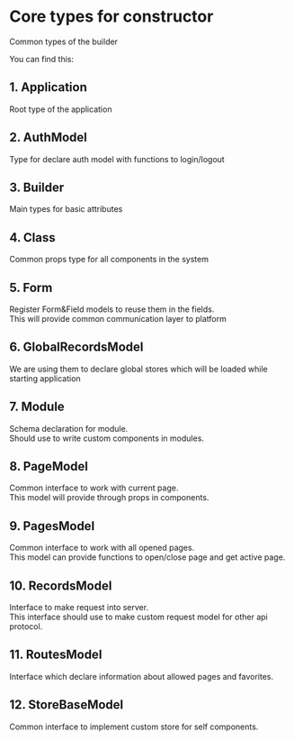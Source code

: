 # Core types for constructor

Common types of the builder

You can find this:

## 1. Application

Root type of the application

## 2. AuthModel

Type for declare auth model with functions to login/logout

## 3. Builder

Main types for basic attributes

## 4. Class

Common props type for all components in the system

## 5. Form

Register Form&Field models to reuse them in the fields. \
This will provide common communication layer to platform

## 6. GlobalRecordsModel

We are using them to declare global stores which will be loaded while starting application


## 7. Module

Schema declaration for module. \
Should use to write custom components in modules.

## 8. PageModel

Common interface to work with current page. \
This model will provide through props in components.

## 9. PagesModel

Common interface to work with all opened pages. \
This model can provide functions to open/close page and get active page.

## 10. RecordsModel

Interface to make request into server. \
This interface should use to make custom request model for other api protocol.

## 11. RoutesModel

Interface which declare information about allowed pages and favorites.

## 12. StoreBaseModel

Common interface to implement custom store for self components.
